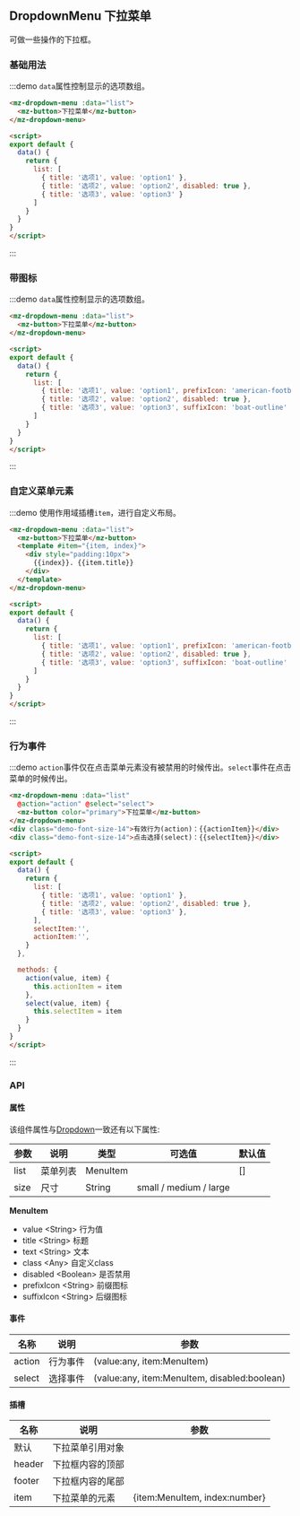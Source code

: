 ## DropdownMenu 下拉菜单

可做一些操作的下拉框。

### 基础用法

:::demo `data`属性控制显示的选项数组。
```html
<mz-dropdown-menu :data="list">
  <mz-button>下拉菜单</mz-button>
</mz-dropdown-menu>

<script>
export default {
  data() {
    return {
      list: [
        { title: '选项1', value: 'option1' },
        { title: '选项2', value: 'option2', disabled: true },
        { title: '选项3', value: 'option3' }
      ]
    }
  }
}
</script>
```
:::

### 带图标

:::demo `data`属性控制显示的选项数组。
```html
<mz-dropdown-menu :data="list">
  <mz-button>下拉菜单</mz-button>
</mz-dropdown-menu>

<script>
export default {
  data() {
    return {
      list: [
        { title: '选项1', value: 'option1', prefixIcon: 'american-football-outline' },
        { title: '选项2', value: 'option2', disabled: true },
        { title: '选项3', value: 'option3', suffixIcon: 'boat-outline' },
      ]
    }
  }
}
</script>
```
:::

### 自定义菜单元素

:::demo 使用作用域插槽`item`，进行自定义布局。
```html
<mz-dropdown-menu :data="list">
  <mz-button>下拉菜单</mz-button>
  <template #item="{item, index}">
    <div style="padding:10px">
      {{index}}. {{item.title}}
    </div>
  </template>
</mz-dropdown-menu>

<script>
export default {
  data() {
    return {
      list: [
        { title: '选项1', value: 'option1', prefixIcon: 'american-football-outline' },
        { title: '选项2', value: 'option2', disabled: true },
        { title: '选项3', value: 'option3', suffixIcon: 'boat-outline' },
      ]
    }
  }
}
</script>
```
:::

### 行为事件

:::demo `action`事件仅在点击菜单元素没有被禁用的时候传出。`select`事件在点击菜单的时候传出。
```html
<mz-dropdown-menu :data="list" 
  @action="action" @select="select">
  <mz-button color="primary">下拉菜单</mz-button>
</mz-dropdown-menu>
<div class="demo-font-size-14">有效行为(action)：{{actionItem}}</div>
<div class="demo-font-size-14">点击选择(select)：{{selectItem}}</div>

<script>
export default {
  data() {
    return {
      list: [
        { title: '选项1', value: 'option1' },
        { title: '选项2', value: 'option2', disabled: true },
        { title: '选项3', value: 'option3' },
      ],
      selectItem:'',
      actionItem:'',
    }
  },

  methods: {
    action(value, item) {
      this.actionItem = item
    },
    select(value, item) {
      this.selectItem = item
    }
  }
}
</script>
```
:::


### API

#### 属性

该组件属性与[Dropdown](component-dropdown#shu-xing)一致还有以下属性:

| 参数 | 说明 | 类型 | 可选值 |默认值|
| --- | --- | --- | --- | --- |
|list|菜单列表|MenuItem||[]|
|size|尺寸|String| small / medium / large ||
**MenuItem**

- value \<String> 行为值
- title \<String> 标题
- text \<String> 文本
- class \<Any> 自定义class
- disabled \<Boolean> 是否禁用
- prefixIcon \<String> 前缀图标
- suffixIcon \<String> 后缀图标

#### 事件

| 名称 | 说明 | 参数 |
| --- | --- | --- |
| action | 行为事件 | (value:any, item:MenuItem) |
| select | 选择事件 | (value:any, item:MenuItem, disabled:boolean) |

#### 插槽

| 名称 | 说明 | 参数 |
| --- | --- | --- |
|默认|下拉菜单引用对象||
|header|下拉框内容的顶部||
|footer|下拉框内容的尾部||
|item|下拉菜单的元素|{item:MenuItem, index:number}|